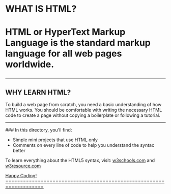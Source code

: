 <h1>WHAT IS HTML?<h1>
<p>HTML or HyperText Markup Language is the standard markup language for all web pages worldwide.</p>
<hr>
<h2>WHY LEARN HTML?</h2>
<p>To build a web page from scratch, you need a basic understanding of how HTML works. You should be comfortable with writing the necessary HTML code to create a page without copying a boilerplate or following a tutorial.</p>
<hr>
### In this directory, you'll find:
	<ul>
		<li>Simple mini projects that use HTML only
		<li>Comments on every line of code to help you understand the syntax better
	</ul>
<p>To learn everything about the HTML5 syntax, visit: <a href="https://www.w3schools.com/html/default.asp">w3schools.com</a> and <a href="https://www.w3resource.com/html-css-exercise/">w3resource.com</p>
Happy Coding!
===================================================================
